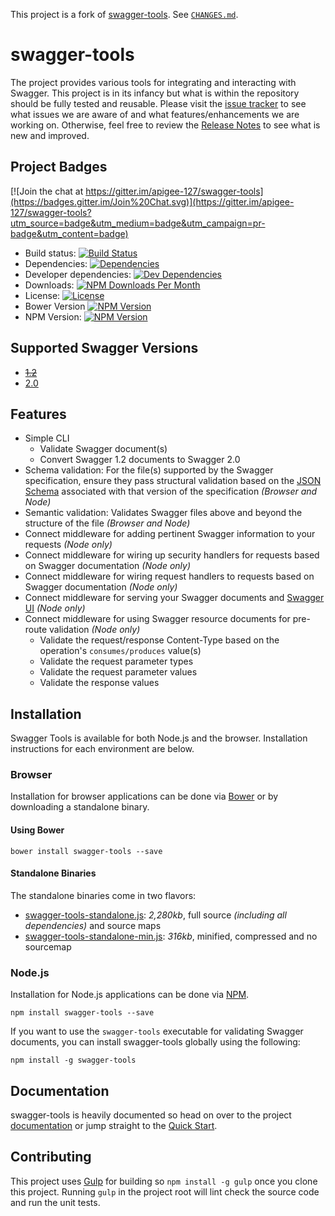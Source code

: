 This project is a fork of [swagger-tools](https://www.npmjs.com/package/swagger-tools).  See [`CHANGES.md`](./CHANGES.md).

# swagger-tools

The project provides various tools for integrating and interacting with Swagger.  This project is in its infancy but
what is within the repository should be fully tested and reusable.  Please visit the [issue tracker][project-issues] to
see what issues we are aware of and what features/enhancements we are working on.  Otherwise, feel free to review the
[Release Notes][release-notes] to see what is new and improved.

## Project Badges

[![Join the chat at https://gitter.im/apigee-127/swagger-tools](https://badges.gitter.im/Join%20Chat.svg)](https://gitter.im/apigee-127/swagger-tools?utm_source=badge&utm_medium=badge&utm_campaign=pr-badge&utm_content=badge)

* Build status: [![Build Status](https://travis-ci.org/apigee-127/swagger-tools.svg)](https://travis-ci.org/apigee-127/swagger-tools)
* Dependencies: [![Dependencies](https://david-dm.org/apigee-127/swagger-tools.svg)](https://david-dm.org/apigee-127/swagger-tools)
* Developer dependencies: [![Dev Dependencies](https://david-dm.org/apigee-127/swagger-tools/dev-status.svg)](https://david-dm.org/apigee-127/swagger-tools#info=devDependencies&view=table)
* Downloads: [![NPM Downloads Per Month](http://img.shields.io/npm/dm/swagger-tools.svg?style=flat)](https://www.npmjs.org/package/swagger-tools)
* License: [![License](http://img.shields.io/npm/l/swagger-tools.svg?style=flat)](https://github.com/apigee-127/swagger-tools/blob/master/LICENSE)
* Bower Version [![NPM Version](https://img.shields.io/bower/v/swagger-tools.svg?style=flat)](http://bower.io/search/?q=swagger-tools)
* NPM Version: [![NPM Version](http://img.shields.io/npm/v/swagger-tools.svg?style=flat)](https://www.npmjs.org/package/swagger-tools)

## Supported Swagger Versions

* ~~[1.2][swagger-docs-v1_2]~~
* [2.0][swagger-docs-v2_0]

## Features

* Simple CLI
    * Validate Swagger document(s)
    * Convert Swagger 1.2 documents to Swagger 2.0
* Schema validation: For the file(s) supported by the Swagger specification, ensure they pass structural validation
based on the [JSON Schema][json-schema] associated with that version of the specification _(Browser and Node)_
* Semantic validation: Validates Swagger files above and beyond the structure of the file _(Browser and Node)_
* Connect middleware for adding pertinent Swagger information to your requests _(Node only)_
* Connect middleware for wiring up security handlers for requests based on Swagger documentation _(Node only)_
* Connect middleware for wiring request handlers to requests based on Swagger documentation _(Node only)_
* Connect middleware for serving your Swagger documents and [Swagger UI][swagger-ui] _(Node only)_
* Connect middleware for using Swagger resource documents for pre-route validation _(Node only)_
    * Validate the request/response Content-Type based on the operation's `consumes/produces` value(s)
    * Validate the request parameter types
    * Validate the request parameter values
    * Validate the response values

## Installation

Swagger Tools is available for both Node.js and the browser.  Installation instructions for each environment are below.

### Browser

Installation for browser applications can be done via [Bower][bower] or by downloading a standalone binary.

#### Using Bower

```
bower install swagger-tools --save
```

#### Standalone Binaries

The standalone binaries come in two flavors:

* [swagger-tools-standalone.js](https://raw.github.com/apigee-127/swagger-tools/master/browser/swagger-tools-standalone.js): _2,280kb_, full source _(including all dependencies)_ and source maps
* [swagger-tools-standalone-min.js](https://raw.github.com/apigee-127/swagger-tools/master/browser/swagger-tools-standalone-min.js): _316kb_, minified, compressed
and no sourcemap

### Node.js

Installation for Node.js applications can be done via [NPM][npm].

```
npm install swagger-tools --save
```

If you want to use the `swagger-tools` executable for validating Swagger documents, you can install swagger-tools
globally using the following:

```
npm install -g swagger-tools
```

## Documentation

swagger-tools is heavily documented so head on over to the project  [documentation][documentation] or jump straight to
the [Quick Start][quick-start].

## Contributing

This project uses [Gulp][gulp] for building so `npm install -g gulp` once you clone this project.  Running `gulp` in the
project root will lint check the source code and run the unit tests.

[bower]: http://bower.io/
[documentation]: https://github.com/apigee-127/swagger-tools/blob/master/docs/README.md
[gulp]: http://gulpjs.com/
[json-schema]: http://json-schema.org/
[npm]: https://www.npmjs.org/
[project-issues]: https://github.com/apigee/swagger-tools/issues
[quick-start]: https://github.com/apigee-127/swagger-tools/blob/master/docs/QuickStart.md
[release-notes]: https://github.com/apigee-127/swagger-tools/blob/master/RELEASE_NOTES.md
[swagger]: http://swagger.io/
[swagger-docs-v1_2]: https://github.com/swagger-api/swagger-spec/blob/master/versions/1.2.md
[swagger-docs-v2_0]: https://github.com/swagger-api/swagger-spec/blob/master/versions/2.0.md
[swagger-ui]: https://github.com/swagger-api/swagger-ui
